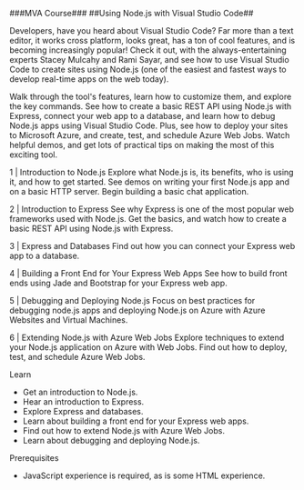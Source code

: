
###MVA Course###
##Using Node.js with Visual Studio Code##

Developers, have you heard about Visual Studio Code? Far more than a text editor, it works cross platform, looks great, has a ton of cool features, and is becoming increasingly popular! Check it out, with the always-entertaining experts Stacey Mulcahy and Rami Sayar, and see how to use Visual Studio Code to create sites using Node.js (one of the easiest and fastest ways to develop real-time apps on the web today).

Walk through the tool's features, learn how to customize them, and explore the key commands. See how to create a basic REST API using Node.js with Express, connect your web app to a database, and learn how to debug Node.js apps using Visual Studio Code. Plus, see how to deploy your sites to Microsoft Azure, and create, test, and schedule Azure Web Jobs. Watch helpful demos, and get lots of practical tips on making the most of this exciting tool.

1 | Introduction to Node.js
Explore what Node.js is, its benefits, who is using it, and how to get started. See demos on writing your first Node.js app and on a basic HTTP server. Begin building a basic chat application.

2 | Introduction to Express
See why Express is one of the most popular web frameworks used with Node.js. Get the basics, and watch how to create a basic REST API using Node.js with Express.

3 | Express and Databases
Find out how you can connect your Express web app to a database.

4 | Building a Front End for Your Express Web Apps
See how to build front ends using Jade and Bootstrap for your Express web app.

5 | Debugging and Deploying Node.js
Focus on best practices for debugging node.js apps and deploying Node.js on Azure with Azure Websites and Virtual Machines.

6 | Extending Node.js with Azure Web Jobs
Explore techniques to extend your Node.js application on Azure with Web Jobs. Find out how to deploy, test, and schedule Azure Web Jobs.

Learn
- Get an introduction to Node.js.
- Hear an introduction to Express.
- Explore Express and databases.
- Learn about building a front end for your Express web apps.
- Find out how to extend Node.js with Azure Web Jobs.
- Learn about debugging and deploying Node.js.

Prerequisites
- JavaScript experience is required, as is some HTML experience.
